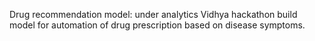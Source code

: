 Drug recommendation model: under analytics Vidhya hackathon build model for automation of drug prescription based on disease symptoms.
